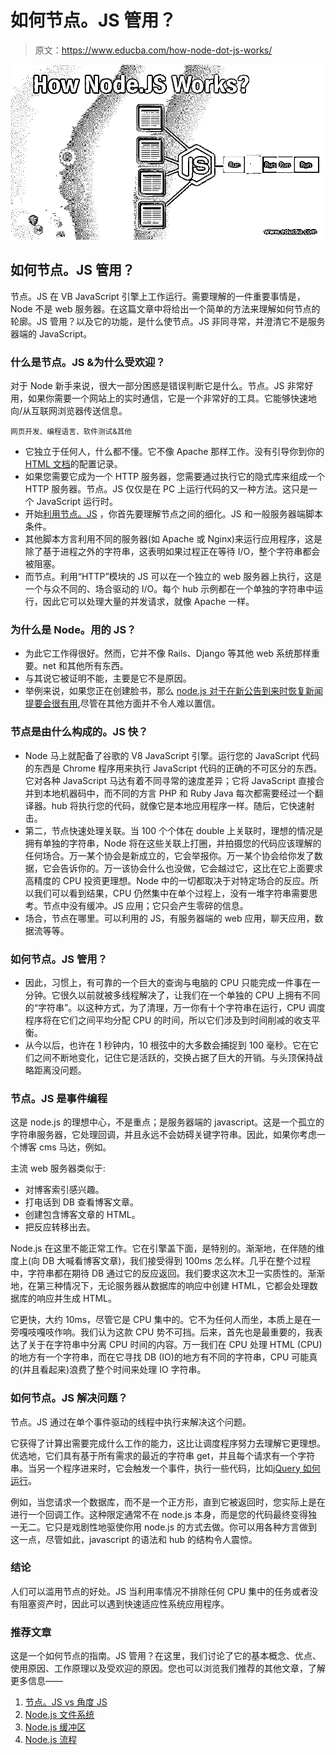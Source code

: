 # 如何节点。JS 管用？

> 原文：<https://www.educba.com/how-node-dot-js-works/>

![How Node.JS Works?](img/96b406661efe420626af66296779f7e9.png)



## 如何节点。JS 管用？

节点。JS 在 VB JavaScript 引擎上工作运行。需要理解的一件重要事情是，Node 不是 web 服务器。在这篇文章中将给出一个简单的方法来理解如何节点的轮廓。JS 管用？以及它的功能，是什么使节点。JS 非同寻常，并澄清它不是服务器端的 JavaScript。

### 什么是节点。JS &为什么受欢迎？

对于 Node 新手来说，很大一部分困惑是错误判断它是什么。节点。JS 非常好用，如果你需要一个网站上的实时通信，它是一个非常好的工具。它能够快速地向/从互联网浏览器传送信息。

<small>网页开发、编程语言、软件测试&其他</small>

*   它独立于任何人，什么都不懂。它不像 Apache 那样工作。没有引导你到你的 [HTML 文档](https://www.educba.com/introduction-to-html/)的配置记录。
*   如果您需要它成为一个 HTTP 服务器，您需要通过执行它的隐式库来组成一个 HTTP 服务器。节点。JS 仅仅是在 PC 上运行代码的又一种方法。这只是一个 JavaScript 运行时。
*   开始[利用节点。JS](https://www.educba.com/why-use-node-js/) ，你首先要理解节点之间的细化。JS 和一般服务器端脚本条件。
*   其他脚本方言利用不同的服务器(如 Apache 或 Nginx)来运行应用程序，这是除了基于进程之外的字符串，这表明如果过程正在等待 I/O，整个字符串都会被阻塞。
*   而节点。利用“HTTP”模块的 JS 可以在一个独立的 web 服务器上执行，这是一个与众不同的、场合驱动的 I/O。每个 hub 示例都在一个单独的字符串中运行，因此它可以处理大量的并发请求，就像 Apache 一样。

### 为什么是 Node。用的 JS？

*   为此它工作得很好。然而，它并不像 Rails、Django 等其他 web 系统那样重要。net 和其他所有东西。
*   与其说它被证明不能，主要是它不是原因。
*   举例来说，如果您正在创建脸书，那么 [node.js 对于在新公告到来时恢复新闻提要会很有用](https://www.educba.com/events-in-node-js/),尽管在其他方面并不令人难以置信。

### 节点是由什么构成的。JS 快？

*   Node 马上就配备了谷歌的 V8 JavaScript 引擎。运行您的 JavaScript 代码的东西是 Chrome 程序用来执行 JavaScript 代码的正确的不可区分的东西。它对各种 JavaScript 马达有着不同寻常的速度差异；它将 JavaScript 直接合并到本地机器码中，而不同的方言 PHP 和 Ruby Java 每次都需要经过一个翻译器。hub 将执行您的代码，就像它是本地应用程序一样。随后，它快速射击。
*   第二，节点快速处理关联。当 100 个个体在 double 上关联时，理想的情况是拥有单独的字符串，Node 将在这些关联上打圈，并拍摄您的代码应该理解的任何场合。万一某个协会是新成立的，它会举报你。万一某个协会给你发了数据，它会告诉你的。万一该协会什么也没做，它会越过它，这比在它上面要求高精度的 CPU 投资更理想。Node 中的一切都取决于对特定场合的反应。所以我们可以看到结果，CPU 仍然集中在单个过程上，没有一堆字符串需要思考。节点中没有缓冲。JS 应用；它只会产生零碎的信息。
*   场合，节点在哪里。可以利用的 JS，有服务器端的 web 应用，聊天应用，数据流等等。

### 如何节点。JS 管用？

*   因此，习惯上，有可靠的一个巨大的查询与电脑的 CPU 只能完成一件事在一分钟。它很久以前就被多线程解决了，让我们在一个单独的 CPU 上拥有不同的“字符串”。以这种方式，为了清理，万一你有十个字符串在运行，CPU 调度程序将在它们之间平均分配 CPU 的时间，所以它们涉及到时间削减的收支平衡。
*   从今以后，也许在 1 秒钟内，10 根弦中的大多数会捕捉到 100 毫秒。它在它们之间不断地变化，记住它是活跃的，交换占据了巨大的开销。与头顶保持战略距离没问题。

### 节点。JS 是事件编程

这是 node.js 的理想中心，不是重点；是服务器端的 javascript。这是一个孤立的字符串服务器，它处理回调，并且永远不会妨碍关键字符串。因此，如果你考虑一个博客 cms 马达，例如。

主流 web 服务器类似于:

*   对博客索引感兴趣。
*   打电话到 DB 查看博客文章。
*   创建包含博客文章的 HTML。
*   把反应转移出去。

Node.js 在这里不能正常工作。它在引擎盖下面，是特别的。渐渐地，在伴随的维度上(向 DB 大喊看博客文章)，我们接受得到 100ms 怎么样。几乎在整个过程中，字符串都在期待 DB 通过它的反应返回。我们要求这次木卫一实质性的。渐渐地，在第三种情况下，无论服务器从数据库的响应中创建 HTML，它都会处理数据库的响应并生成 HTML。

它更快，大约 10ms，尽管它是 CPU 集中的。它不为任何人而坐，本质上是在一旁嘎吱嘎吱作响。我们认为这款 CPU 势不可挡。后来，首先也是最重要的，我表达了关于在字符串中分离 CPU 时间的内容。万一我们在 CPU 处理 HTML (CPU)的地方有一个字符串，而在它寻找 DB (IO)的地方有不同的字符串，CPU 可能真的(并且看起来)浪费了整个时间来处理 IO 字符串。

### 如何节点。JS 解决问题？

节点。JS 通过在单个事件驱动的线程中执行来解决这个问题。

它获得了计算出需要完成什么工作的能力，这比让调度程序努力去理解它更理想。优选地，它们具有基于所有需求的最近的字符串 get，并且每个请求有一个字符串。当另一个程序进来时，它会触发一个事件，执行一些代码，比如[jQuery 如何运行](https://www.educba.com/what-is-jquery/)。

例如，当您请求一个数据库，而不是一个正方形，直到它被返回时，您实际上是在进行一个回调工作。这种限定通常不在 node.js 本身，而是您的代码最终变得独一无二。它只是戏剧性地驱使你用 node.js 的方式去做。你可以用各种方言做到这一点，尽管如此，javascript 的语法和 hub 的结构令人震惊。

### 结论

人们可以滥用节点的好处。JS 当利用率情况不排除任何 CPU 集中的任务或者没有阻塞资产时，因此可以遇到快速适应性系统应用程序。

### 推荐文章

这是一个如何节点的指南。JS 管用？在这里，我们讨论了它的基本概念、优点、使用原因、工作原理以及受欢迎的原因。您也可以浏览我们推荐的其他文章，了解更多信息——

1.  [节点。JS vs 角度 JS](https://www.educba.com/node-js-vs-angular-js/)
2.  [Node.js 文件系统](https://www.educba.com/node-dot-js-file-system/)
3.  [Node.js 缓冲区](https://www.educba.com/node-js-buffers/)
4.  [Node.js 流程](https://www.educba.com/node-dot-js-process/)






